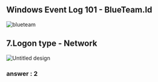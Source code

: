 ## Windows Event Log 101  - BlueTeam.Id
![blueteam](https://github.com/user-attachments/assets/d93f9c52-5b4f-4d14-9d22-b69c0af8e805)

  ## 7.Logon type - Network
![Untitled design](https://github.com/user-attachments/assets/c577b2d5-ed0d-4af4-a17b-b16c9bcb2398)
### answer : 2
